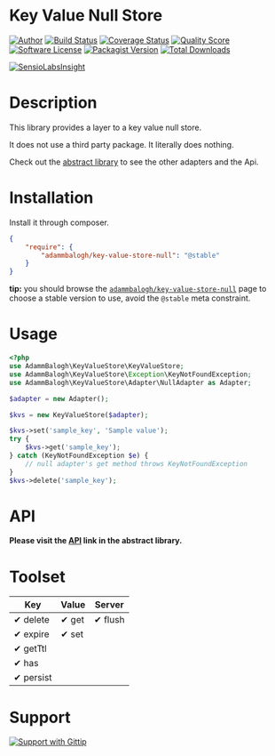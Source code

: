 # Key Value Null Store

[![Author](http://img.shields.io/badge/author-@adammbalogh-blue.svg?style=flat)](https://twitter.com/adammbalogh)
[![Build Status](https://img.shields.io/travis/adammbalogh/key-value-store-null/master.svg?style=flat)](https://travis-ci.org/adammbalogh/key-value-store-null)
[![Coverage Status](https://img.shields.io/coveralls/adammbalogh/key-value-store-null.svg?style=flat)](https://coveralls.io/r/adammbalogh/key-value-store-null)
[![Quality Score](https://img.shields.io/scrutinizer/g/adammbalogh/key-value-store-null.svg?style=flat)](https://scrutinizer-ci.com/g/adammbalogh/key-value-store-null)
[![Software License](https://img.shields.io/badge/license-MIT-blue.svg?style=flat)](LICENSE)
[![Packagist Version](https://img.shields.io/packagist/v/adammbalogh/key-value-store-null.svg?style=flat)](https://packagist.org/packages/adammbalogh/key-value-store-null)
[![Total Downloads](https://img.shields.io/packagist/dt/adammbalogh/key-value-store-null.svg?style=flat)](https://packagist.org/packages/adammbalogh/key-value-store-null)

[![SensioLabsInsight](https://insight.sensiolabs.com/projects/203b92c4-a9bc-4d99-ba02-c20857bf593c/small.png)](https://insight.sensiolabs.com/projects/203b92c4-a9bc-4d99-ba02-c20857bf593c)

# Description

This library provides a layer to a key value null store.

It does not use a third party package. It literally does nothing.

Check out the [abstract library](https://github.com/adammbalogh/key-value-store) to see the other adapters and the Api.

# Installation

Install it through composer.

```json
{
    "require": {
        "adammbalogh/key-value-store-null": "@stable"
    }
}
```

**tip:** you should browse the [`adammbalogh/key-value-store-null`](https://packagist.org/packages/adammbalogh/key-value-store-null)
page to choose a stable version to use, avoid the `@stable` meta constraint.

# Usage

```php
<?php
use AdammBalogh\KeyValueStore\KeyValueStore;
use AdammBalogh\KeyValueStore\Exception\KeyNotFoundException;
use AdammBalogh\KeyValueStore\Adapter\NullAdapter as Adapter;

$adapter = new Adapter();

$kvs = new KeyValueStore($adapter);

$kvs->set('sample_key', 'Sample value');
try {
    $kvs->get('sample_key');
} catch (KeyNotFoundException $e) {
    // null adapter's get method throws KeyNotFoundException
}
$kvs->delete('sample_key');
```

# API

**Please visit the [API](https://github.com/adammbalogh/key-value-store#api) link in the abstract library.**

# Toolset

| Key                 | Value               | Server           |
|------------------   |---------------------|------------------|
| ✔ delete            | ✔ get               | ✔ flush          |
| ✔ expire            | ✔ set               |                  |
| ✔ getTtl            |                     |                  |
| ✔ has               |                     |                  |
| ✔ persist           |                     |                  |

# Support

[![Support with Gittip](http://img.shields.io/gittip/adammbalogh.svg?style=flat)](https://www.gittip.com/adammbalogh/)

